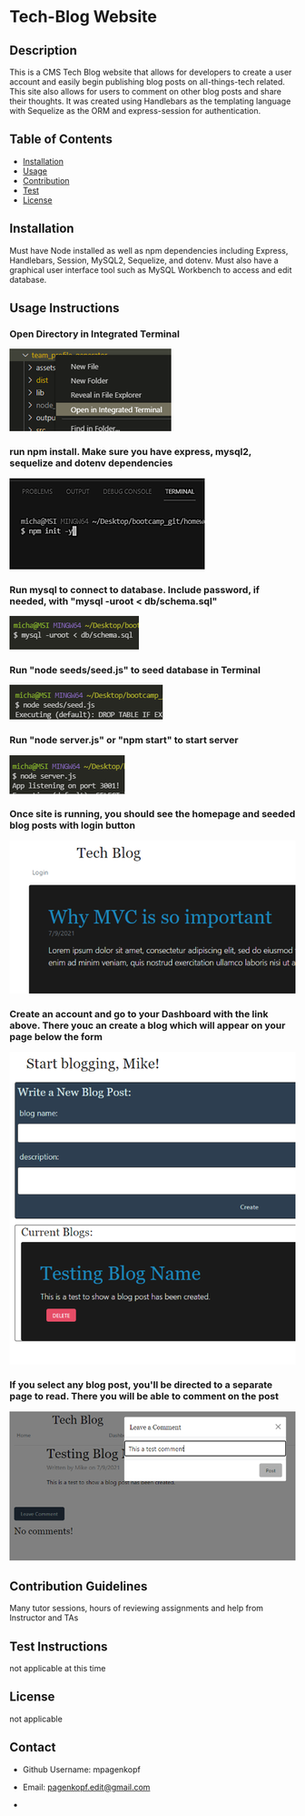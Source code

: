 # Tech-Blog Website

## Description

This is a CMS Tech Blog website that allows for developers to create a user account and easily begin publishing blog posts on all-things-tech related. This site also allows for users to comment on other blog posts and share their thoughts. It was created using Handlebars as the templating language with Sequelize as the ORM and express-session for authentication.

## Table of Contents

* [Installation](#Install)
* [Usage](#Usage-Instructions)
* [Contribution](#Contribution-Guidelines)
* [Test](#Test-Instructions)
* [License](#License)

## Installation

Must have Node installed as well as npm dependencies including Express, Handlebars, Session, MySQL2, Sequelize, and dotenv. Must also have a graphical user interface tool such as MySQL Workbench to access and edit database.

## Usage Instructions

### Open Directory in Integrated Terminal

![Open Terminal](./assets/images/terminal.png)

### run npm install. Make sure you have express, mysql2, sequelize and dotenv dependencies

![Install npm](./assets/images/init.png)

### Run mysql to connect to database. Include password, if needed, with "mysql -uroot < db/schema.sql"

![Run MySQL](./assets/images/mysql.png)

### Run "node seeds/seed.js" to seed database in Terminal

![Seed Database](./assets/images/seed.png)

### Run "node server.js" or "npm start" to start server

![Get Started](./assets/images/server.png)

### Once site is running, you should see the homepage and seeded blog posts with login button

![Install npm](./assets/images/homepage.png)

### Create an account and go to your Dashboard with the link above. There youc an create a blog which will appear on your page below the form

![Install npm](./assets/images/dashboard.png)

### If you select any blog post, you'll be directed to a separate page to read. There you will be able to comment on the post

![Install npm](./assets/images/comment.png)

## Contribution Guidelines

Many tutor sessions, hours of reviewing assignments and help from Instructor and TAs

## Test Instructions

not applicable at this time

## License

not applicable

## Contact

* Github Username: mpagenkopf

* Email: pagenkopf.edit@gmail.com

*

